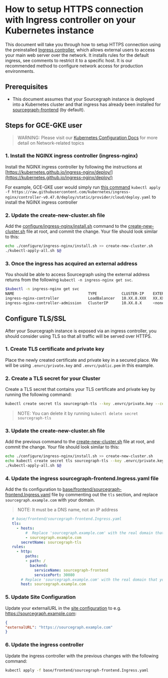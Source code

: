 # How to setup HTTPS connection with Ingress controller on your Kubernetes instance

This document will take you through how to setup HTTPS connection using the preinstalled [Ingress controller](https://docs.sourcegraph.com/admin/install/kubernetes/configure#ingress-controller-recommended), which allows external users to access your main web server over the network. It installs rules for the default ingress, see comments to restrict it to a specific host. It is our recommended method to configure network access for production environments.

## Prerequisites

- This document assumes that your Sourcegraph instance is deployed into a Kubernetes cluster and that ingress has already been installed for [sourcegraph-frontend](https://github.com/sourcegraph/deploy-sourcegraph/blob/master/base/frontend/sourcegraph-frontend.Ingress.yaml) (by default).

## Steps for GCE-GKE user

> WARNING: Please visit our [Kubernetes Configuration Docs](https://docs.sourcegraph.com/admin/install/kubernetes/configure#ingress-controller-recommended) for more detail on Network-related topics
> 

### 1. Install the NGINX ingress controller (ingress-nginx) 
Install the NGINX ingress controller by following the instructions at [https://kubernetes.github.io/ingress-nginx/deploy/](https://kubernetes.github.io/ingress-nginx/deploy/)

For example, GCE-GKE user would simply run [this command](https://kubernetes.github.io/ingress-nginx/deploy/#gce-gke) `kubectl apply -f https://raw.githubusercontent.com/kubernetes/ingress-nginx/controller-v0.47.0/deploy/static/provider/cloud/deploy.yaml` to install the NGINX ingress controller

### 2. Update the create-new-cluster.sh file
Add the [configure/ingress-nginx/install.sh](https://github.com/sourcegraph/deploy-sourcegraph/blob/master/configure/ingress-nginx/install.sh) command to the [create-new-cluster.sh](https://github.com/sourcegraph/deploy-sourcegraph/blob/master/create-new-cluster.sh) file at root, and commit the change. 
Your file should look similar to this:
```sh
echo ./configure/ingress-nginx/install.sh >> create-new-cluster.sh
./kubectl-apply-all.sh $@
```

### 3. Once the ingress has acquired an external address
You should be able to access Sourcegraph using the external address returns from the following `kubectl -n ingress-nginx get svc`.

```bash
$kubectl -n ingress-nginx get svc
NAME                                 TYPE           CLUSTER-IP    EXTERNAL-IP     PORT(S)                      AGE
ingress-nginx-controller             LoadBalancer   10.XX.8.XXX   XX.XXX.XXX.XX   80:32695/TCP,443:31722/TCP   5d13h
ingress-nginx-controller-admission   ClusterIP      10.XX.8.X     <none>          443/TCP                      5d13h
```

## Configure TLS/SSL 

After your Sourcegraph instance is exposed via an ingress controller, you should consider using TLS so that all traffic will be served over HTTPS.

### 1. Create TLS certificate and private key

Place the newly created certificate and private key in a secured place. We will be using `.envrc/private.key` and `.envrc/public.pem` in this example.

### 2. Create a TLS secret for your Cluster

Create a TLS secret that contains your TLS certificate and private key by running the following command:

```bash
kubectl create secret tls sourcegraph-tls --key .envrc/private.key --cert .envrc/public.pem
```

> NOTE: You can delete it by running `kubectl delete secret sourcegraph-tls`

### 3. Update the create-new-cluster.sh file 

Add the previous command to the [create-new-cluster.sh](https://github.com/sourcegraph/deploy-sourcegraph/blob/master/create-new-cluster.sh) file at root, and commit the change. Your file should look similar to this:

```bash
echo ./configure/ingress-nginx/install.sh >> create-new-cluster.sh
echo kubectl create secret tls sourcegraph-tls --key .envrc/private.key --cert .envrc/public.pem  >> create-new-cluster.sh
./kubectl-apply-all.sh $@
```

### 4. Update the ingress sourcegraph-frontend.Ingress.yaml file

Add the tls configuration to [base/frontend/sourcegraph-frontend.Ingress.yaml](https://github.com/sourcegraph/deploy-sourcegraph/blob/master/base/frontend/sourcegraph-frontend.Ingress.yaml) file by commenting out the `tls` section, and replace `sourcegraph.example.com` with your domain.

> NOTE: It must be a DNS name, not an IP address

```yaml
   # base/frontend/sourcegraph-frontend.Ingress.yaml
   tls:
     - hosts:
         #  Replace 'sourcegraph.example.com' with the real domain that you want to use for your Sourcegraph instance.
         - sourcegraph.example.com
       secretName: sourcegraph-tls
   rules:
     - http:
         paths:
         - path: /
           backend:
             serviceName: sourcegraph-frontend
             servicePort: 30080
       # Replace 'sourcegraph.example.com' with the real domain that you want to use for your Sourcegraph instance.
       host: sourcegraph.example.com

```

### 5. Update Site Configuration

Update your externalURL in the [site configuration](https://docs.sourcegraph.com/admin/config/site_config) to e.g. https://sourcegraph.example.com:

```json
{
"externalURL": "https://sourcegraph.example.com"
}
```

### 6. Update the ingress controller

Update the ingress controller with the previous changes with the following command:

```bash
kubectl apply -f base/frontend/sourcegraph-frontend.Ingress.yaml
```
